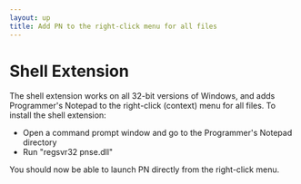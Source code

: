 ```yaml
---
layout: up
title: Add PN to the right-click menu for all files
---
```


# Shell Extension

The shell extension works on all 32-bit versions of Windows, and adds Programmer's Notepad to the right-click (context) menu for all files. To install the shell extension:

  - Open a command prompt window and go to the Programmer's Notepad directory
  - Run "regsvr32 pnse.dll"

You should now be able to launch PN directly from the right-click menu.
